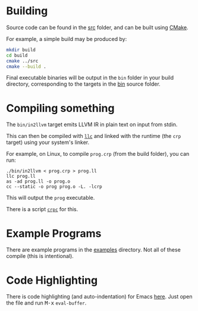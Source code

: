 # Building

Source code can be found in the [src](./src) folder,
and can be built using [CMake](https://cmake.org/).

For example, a simple build may be produced by:
```bash
mkdir build
cd build
cmake ../src
cmake --build .
```

Final executable binaries will be output in the `bin` folder in your build directory,
corresponding to the targets in the [bin](./src/bin) source folder.

# Compiling something

The `bin/in2llvm` target emits LLVM IR in plain text on input from stdin.

This can then be compiled with [`llc`](https://llvm.org/docs/CommandGuide/llc.html)
and linked with the runtime (the `crp` target) using your system's linker.

For example, on Linux, to compile `prog.crp` (from the build folder),
you can run:

```shell
./bin/in2llvm < prog.crp > prog.ll
llc prog.ll
as -ad prog.ll -o prog.o
cc --static -o prog prog.o -L. -lcrp
```

This will output the `prog` executable.

There is a script [`crpc`](./scripts/crpc) for this.

# Example Programs

There are example programs in the [examples](./examples) directory.
Not all of these compile (this is intentional).

# Code Highlighting

There is code highlighting (and auto-indentation) for Emacs [here](./emacs/chirp-mode.el).
Just open the file and run <kbd>M-x</kbd> `eval-buffer`.
